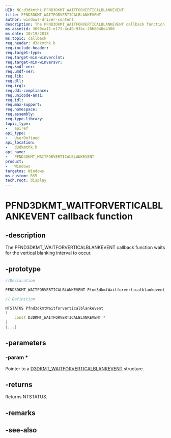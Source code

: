 ```yaml
---
UID: NC:d3dkmthk.PFND3DKMT_WAITFORVERTICALBLANKEVENT
title: PFND3DKMT_WAITFORVERTICALBLANKEVENT
author: windows-driver-content
description: The PFND3DKMT_WAITFORVERTICALBLANKEVENT callback function waits for the vertical blanking interval to occur.
ms.assetid: 3699ca11-e173-4c40-93bc-28b8048e4306
ms.date: 10/19/2018
ms.topic: callback
req.header: d3dkmthk.h
req.include-header:
req.target-type:
req.target-min-winverclnt:
req.target-min-winversvr:
req.kmdf-ver:
req.umdf-ver:
req.lib:
req.dll:
req.irql: 
req.ddi-compliance:
req.unicode-ansi:
req.idl:
req.max-support:
req.namespace:
req.assembly:
req.type-library: 
topic_type: 
-	apiref
api_type: 
-	UserDefined
api_location: 
-	d3dkmthk.h
api_name: 
-	PFND3DKMT_WAITFORVERTICALBLANKEVENT
product:
-	Windows
targetos: Windows
ms.custom: RS5
tech.root: display
---
```


# PFND3DKMT_WAITFORVERTICALBLANKEVENT callback function

## -description

The PFND3DKMT_WAITFORVERTICALBLANKEVENT callback function waits for the vertical blanking interval to occur.

## -prototype

```cpp
//Declaration

PFND3DKMT_WAITFORVERTICALBLANKEVENT Pfnd3dkmtWaitforverticalblankevent; 

// Definition

NTSTATUS Pfnd3dkmtWaitforverticalblankevent 
(
	const D3DKMT_WAITFORVERTICALBLANKEVENT *
)
{...}

```

## -parameters

### -param * 

Pointer to a [D3DKMT_WAITFORVERTICALBLANKEVENT](ns-d3dkmthk-_d3dkmt_waitforverticalblankevent.md) structure.

## -returns

Returns NTSTATUS.


## -remarks




## -see-also
